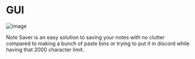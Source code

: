 # GUI
![image](https://user-images.githubusercontent.com/91361186/187050319-347ff3bb-66df-4aa5-b307-8a3107f7c0b7.png)

Note Saver is an easy solution to saving your notes with no clutter compared to making a bunch of paste bins or trying to put it in discord while having that 2000 character limit.

